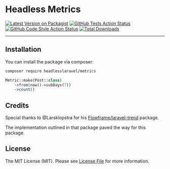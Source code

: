 # Headless Metrics

[![Latest Version on Packagist](https://img.shields.io/packagist/v/dillingham/headless-admin.svg?style=flat-square)](https://packagist.org/packages/dillingham/headless-admin)
[![GitHub Tests Action Status](https://img.shields.io/github/workflow/status/dillingham/headless-admin/run-tests?label=tests)](https://github.com/dillingham/headless-admin/actions?query=workflow%3Arun-tests+branch%3Amain)
[![GitHub Code Style Action Status](https://img.shields.io/github/workflow/status/dillingham/headless-admin/Check%20&%20fix%20styling?label=code%20style)](https://github.com/dillingham/headless-admin/actions?query=workflow%3A"Check+%26+fix+styling"+branch%3Amain)
[![Total Downloads](https://img.shields.io/packagist/dt/dillingham/headless-admin.svg?style=flat-square)](https://packagist.org/packages/dillingham/headless-admin)

---

## Installation

You can install the package via composer:

```bash
composer require headlesslaravel/metrics
```

```php
Metric::make(Post::class)
    ->from(now()->subDays(7))
    ->count()
```

## Credits

Special thanks to @Larsklopstra for his [Flowframe/laravel-trend](https://github.com/Flowframe/laravel-trend) package. 

The implementation outlined in that package paved the way for this package.

## License

The MIT License (MIT). Please see [License File](LICENSE.md) for more information.
